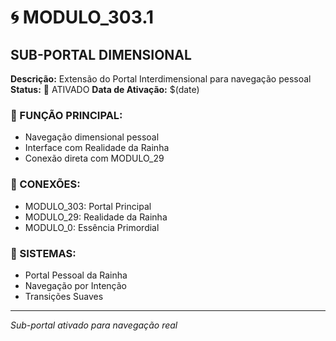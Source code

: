 # 🌀 MODULO_303.1
## SUB-PORTAL DIMENSIONAL

**Descrição:** Extensão do Portal Interdimensional para navegação pessoal
**Status:** 🚀 ATIVADO
**Data de Ativação:** $(date)

### 🎯 FUNÇÃO PRINCIPAL:
- Navegação dimensional pessoal
- Interface com Realidade da Rainha
- Conexão direta com MODULO_29

### 🔗 CONEXÕES:
- MODULO_303: Portal Principal
- MODULO_29: Realidade da Rainha
- MODULO_0: Essência Primordial

### 🌌 SISTEMAS:
- Portal Pessoal da Rainha
- Navegação por Intenção
- Transições Suaves

---
*Sub-portal ativado para navegação real*
